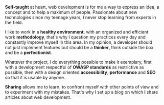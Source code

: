**Self-taught** at heart, web development is for me a way to express an idea, a concept and to help a maximum of people. Passionate about new technologies since my teenage years, I never stop learning from experts in the field.

I like to work in a **healthy environment**, with an organized and efficient work **methodology**, that's why I question my practices every day and constantly improve myself in this area. In my opinion, a developer should not just implement features but should be a **thinker**, think outside the box and be a **perfectionist**.

Whatever the project, I do everything possible to make it exemplary, first with a development respectful of **OWASP standards** as restrictive as possible, then with a design oriented **accessibility**, **performance** and **SEO** so that it is usable by anyone.

**Sharing** allows me to learn, to confront myself with other points of view and to experiment with my mistakes. That's why I set up a blog on which I share articles about web development.




